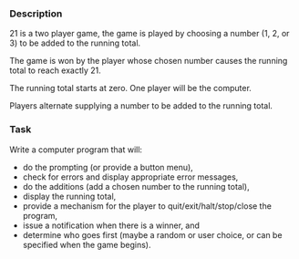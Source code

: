 ### Description
21 is a two player game, the game is played by choosing a number (1, 2, or 3) to be added to the running total.

The game is won by the player whose chosen number causes the running total to reach exactly 21.

The running total starts at zero. One player will be the computer.

Players alternate supplying a number to be added to the running total.


### Task
Write a computer program that will:
- do the prompting (or provide a button menu),
- check for errors and display appropriate error messages,
- do the additions (add a chosen number to the running total),
- display the running total,
- provide a mechanism for the player to quit/exit/halt/stop/close the program,
- issue a notification when there is a winner, and
- determine who goes first (maybe a random or user choice, or can be specified when the game begins).
